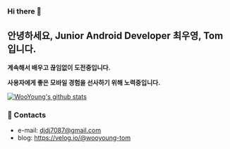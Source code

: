 ### Hi there 👋  

## 안녕하세요, Junior Android Developer 최우영, Tom 입니다.

__계속해서 배우고 끊임없이 도전중입니다.__

__사용자에게 좋은 모바일 경험을 선사하기 위해 노력중입니다.__

[![WooYoung's github stats](https://github-readme-stats.vercel.app/api?username=wooyoung-tom&count_private=true&show_icons=true&theme=onedark)](https://github.com/wooyoung-tom)

### 🤙 Contacts
- e-mail: djdj7087@gmail.com
- blog: https://velog.io/@wooyoung-tom

<!--
**wooyoung-tom/wooyoung-tom** is a ✨ _special_ ✨ repository because its `README.md` (this file) appears on your GitHub profile.

Here are some ideas to get you started:

🔭 I’m currently working on ...
- 
- 👯 I’m looking to collaborate on ...
- 🤔 I’m looking for help with ...
- 💬 Ask me about ...
- 📫 How to reach me: ...
- 😄 Pronouns: ...
- ⚡ Fun fact: ...
-->
